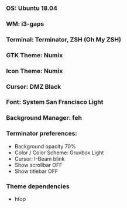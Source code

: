 ### OS: Ubuntu 18.04
### WM: i3-gaps
### Terminal: Terminator, ZSH (Oh My ZSH)
### GTK Theme: Numix
### Icon Theme: Numix
### Cursor: DMZ Black
### Font: System San Francisco Light
### Background Manager: feh

### Terminator preferences:
- Background opacity 70%
- Color / Color Scheme: Gruvbox Light
- Cursor: I-Beam blink
- Show scrollbar OFF
- Show titlebar OFF

### Theme dependencies
- htop